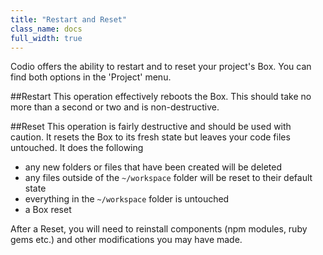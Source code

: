 ```yaml
---
title: "Restart and Reset"
class_name: docs
full_width: true
---
```


Codio offers the ability to restart and to reset your project's Box. You can find both options in the 'Project' menu.

##Restart
This operation effectively reboots the Box. This should take no more than a second or two and is non-destructive.


##Reset 
This operation is fairly destructive and should be used with caution. It resets the Box to its fresh state but leaves your code files untouched. It does the following

- any new folders or files that have been created will be deleted
- any files outside of the `~/workspace` folder will be reset to their default state
- everything in the `~/workspace` folder is untouched
- a Box reset

After a Reset, you will need to reinstall components (npm modules, ruby gems etc.) and other modifications you may have made.


